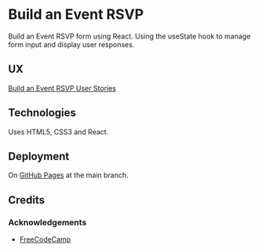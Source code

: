 # Build an Event RSVP

Build an Event RSVP form using React.  Using the useState hook to manage form input and display user responses.

## UX

[Build an Event RSVP User Stories](https://www.freecodecamp.org/learn/full-stack-developer/lab-event-rsvp/build-an-event-rsvp)

## Technologies

Uses HTML5, CSS3 and React.

## Deployment

On [GitHub Pages](https://derektypist.github.io/build-an-event-rsvp) at the main branch.

## Credits

### Acknowledgements

- [FreeCodeCamp](https://www.freecodecamp.org)
